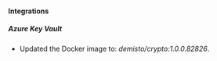 #### Integrations
##### Azure Key Vault
- Updated the Docker image to: *demisto/crypto:1.0.0.82826*.
